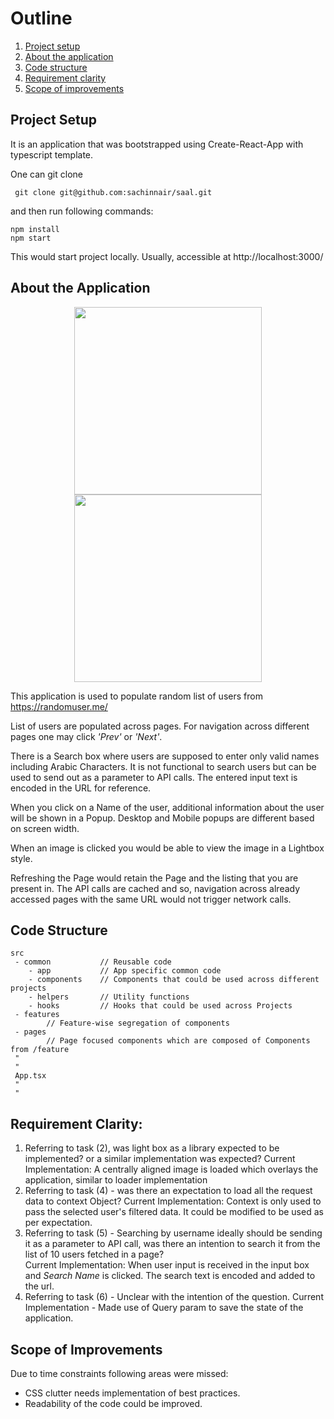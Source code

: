 # Outline
1. [Project setup](#project-setup)
2. [About the application](#about-the-application)
3. [Code structure](#code-structure)
4. [Requirement clarity](#requirement-clarity)
5. [Scope of improvements](#scope-of-improvements)

## Project Setup

It is an application that was bootstrapped using Create-React-App with typescript template.

One can git clone

```
 git clone git@github.com:sachinnair/saal.git
```

and then run following commands:

```
npm install
npm start
```
This would start project locally. Usually, accessible at http://localhost:3000/

## About the Application
<p align="center"><img src="https://user-images.githubusercontent.com/1617638/158178119-1d38366d-cd25-46c5-84ab-9a36769e1020.png" width="300" />
<img src="https://user-images.githubusercontent.com/1617638/158178228-d1be82f5-2785-4289-aa9c-33b7c3434f0c.png" width="300" />
 </p>

This application is used to populate random list of users from https://randomuser.me/

List of users are populated across pages. For navigation across different pages one may click <i>'Prev'</i> or <i>'Next'</i>.

There is a Search box where users are supposed to enter only valid names including Arabic Characters. It is not functional to search users but can be used to send out as a parameter to API calls. The entered input text is encoded in the URL for reference.

When you click on a Name of the user, additional information about the user will be shown in a Popup. Desktop and Mobile popups are different based on screen width.

When an image is clicked you would be able to view the image in a Lightbox style.

Refreshing the Page would retain the Page and the listing that you are present in. The API calls are cached and so, navigation across already accessed pages with the same URL would not trigger network calls.

## Code Structure

```
src
 - common           // Reusable code
    - app           // App specific common code
    - components    // Components that could be used across different projects
    - helpers       // Utility functions 
    - hooks         // Hooks that could be used across Projects
 - features
        // Feature-wise segregation of components           
 - pages
        // Page focused components which are composed of Components from /feature
 "
 "
 App.tsx
 "
 "
```

## Requirement Clarity:
1. Referring to task (2), was light box as a library expected to be implemented? or a similar implementation was expected?
   Current Implementation: A centrally aligned image is loaded which overlays the application, similar to loader implementation
2. Referring to task (4) - was there an expectation to load all the request data to context Object? 
   Current Implementation: Context is only used to pass the selected user's filtered data. It could be modified to be used as per expectation.
3. Referring to task (5) - Searching by username ideally should be sending it as a parameter to API call, was there an intention to search it from the list of 10 users fetched in a page?  
   Current Implementation: When user input is received in the input box and <i>Search Name</i> is clicked. The search text is encoded and added to the url. 
4. Referring to task (6) - Unclear with the intention of the question.
   Current Implementation - Made use of Query param to save the state of the application.  

## Scope of Improvements

Due to time constraints following areas were missed:
- CSS clutter needs implementation of best practices.
- Readability of the code could be improved.
  

